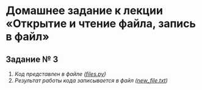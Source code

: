 # Домашнее задание к лекции «Открытие и чтение файла, запись в файл»
  
## Задание № 3

1. _Код представлен в файле ([files.py]())_
2. _Результат работы кода записывается в файл ([new_file.txt]())_
